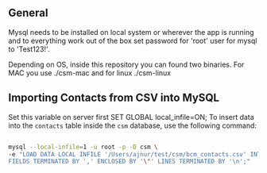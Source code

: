 ## General

Mysql needs to be installed on local system or wherever the app is running and to everything work out of the box set password for 'root' user for mysql to 'Test123!'.

Depending on OS, inside this repository you can found two binaries. For MAC you use ./csm-mac and for linux ./csm-linux

## Importing Contacts from CSV into MySQL

Set this variable on server first SET GLOBAL local_infile=ON; To insert data into the `contacts` table inside the `csm` database, use the following command:

```bash

mysql --local-infile=1 -u root -p -D csm \
-e "LOAD DATA LOCAL INFILE '/Users/ajnur/test/csm/bcm_contacts.csv' INTO TABLE contacts \
FIELDS TERMINATED BY ',' ENCLOSED BY '\"' LINES TERMINATED BY '\n';"
```